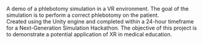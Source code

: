 A demo of a phlebotomy simulation in a VR environment. The goal of the simulation is to perform a correct phlebotomy on the patient. 
<br />
Created using the Unity engine and completed within a 24-hour timeframe for a Next-Generation Simulation Hackathon. The objective of this project is to demonstrate a potential application of XR in medical education.
